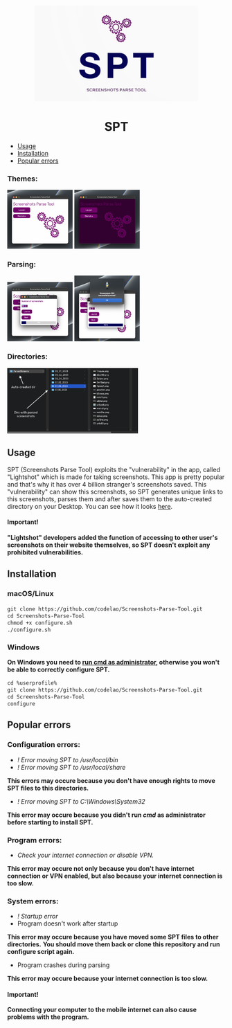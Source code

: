 <p align="center">
  <img src="readme_images/banner.png" width="75%">
</p>

<h1 align="center">
  SPT
</h1>

* [Usage](#usage)
* [Installation](#installation)
* [Popular errors](#popular-errors)


### Themes:
<img src="readme_images/menu1.png" width="30%">

<img src="readme_images/menu2.png" width="30%">

### Parsing:
<img src="readme_images/parser1.png" width="30%">

<img src="readme_images/parser2.png" width="30%">

### Directories:
<img src="readme_images/dirs.png" width="60%">


## Usage
SPT (Screenshots Parse Tool) exploits the "vulnerability" in the app, called "Lightshot" which is made for taking screenshots. This app is pretty popular and that's why it has over 4 billion stranger's screenshots saved.
This "vulnerability" can show this screenshots, so SPT generates unique links to this screenshots, parses them and after saves them to the auto-created directory on your Desktop. You can see how it looks [here](#directories). 

#### Important! 
**"Lightshot" developers added the function of accessing to other user's screenshots on their website themselves, so SPT doesn't exploit any prohibited vulnerabilities.**


## Installation
### macOS/Linux
```
git clone https://github.com/codelao/Screenshots-Parse-Tool.git
cd Screenshots-Parse-Tool
chmod +x configure.sh
./configure.sh
```

### Windows
<b>On Windows you need to <u>run cmd as administrator</u>, otherwise you won't be able to correctly configure SPT.</b>
```
cd %userprofile%
git clone https://github.com/codelao/Screenshots-Parse-Tool.git
cd Screenshots-Parse-Tool
configure
```


## Popular errors
### Configuration errors:
- *! Error moving SPT to /usr/local/bin*
- *! Error moving SPT to /usr/local/share*

**This errors may occure because you don't have enough rights to move SPT files to this directories.**

- *! Error moving SPT to C:\Windows\System32*

**This error may occure because you didn't run *cmd* as administrator before starting to install SPT.**

### Program errors:
- *Check your internet connection or disable VPN.*

**This error may occure not only because you don't have internet connection or VPN enabled, but also because your internet connection is too slow.**

### System errors:
- *! Startup error*
- Program doesn't work after startup

**This error may occure because you have moved some SPT files to other directories.**
**You should move them back or clone this repository and run configure script again.**

- Program crashes during parsing

**This error may occure because your internet connection is too slow.**

#### Important!
**Connecting your computer to the mobile internet can also cause problems with the program.**

